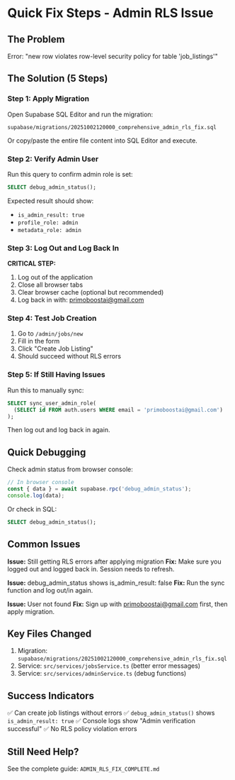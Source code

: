 # Quick Fix Steps - Admin RLS Issue

## The Problem
Error: "new row violates row-level security policy for table 'job_listings'"

## The Solution (5 Steps)

### Step 1: Apply Migration
Open Supabase SQL Editor and run the migration:
```
supabase/migrations/20251002120000_comprehensive_admin_rls_fix.sql
```

Or copy/paste the entire file content into SQL Editor and execute.

### Step 2: Verify Admin User
Run this query to confirm admin role is set:
```sql
SELECT debug_admin_status();
```

Expected result should show:
- `is_admin_result: true`
- `profile_role: admin`
- `metadata_role: admin`

### Step 3: Log Out and Log Back In
**CRITICAL STEP:**
1. Log out of the application
2. Close all browser tabs
3. Clear browser cache (optional but recommended)
4. Log back in with: primoboostai@gmail.com

### Step 4: Test Job Creation
1. Go to `/admin/jobs/new`
2. Fill in the form
3. Click "Create Job Listing"
4. Should succeed without RLS errors

### Step 5: If Still Having Issues
Run this to manually sync:
```sql
SELECT sync_user_admin_role(
  (SELECT id FROM auth.users WHERE email = 'primoboostai@gmail.com')
);
```

Then log out and log back in again.

## Quick Debugging

Check admin status from browser console:
```javascript
// In browser console
const { data } = await supabase.rpc('debug_admin_status');
console.log(data);
```

Or check in SQL:
```sql
SELECT debug_admin_status();
```

## Common Issues

**Issue:** Still getting RLS errors after applying migration
**Fix:** Make sure you logged out and logged back in. Session needs to refresh.

**Issue:** debug_admin_status shows is_admin_result: false
**Fix:** Run the sync function and log out/in again.

**Issue:** User not found
**Fix:** Sign up with primoboostai@gmail.com first, then apply migration.

## Key Files Changed

1. Migration: `supabase/migrations/20251002120000_comprehensive_admin_rls_fix.sql`
2. Service: `src/services/jobsService.ts` (better error messages)
3. Service: `src/services/adminService.ts` (debug functions)

## Success Indicators

✅ Can create job listings without errors
✅ `debug_admin_status()` shows `is_admin_result: true`
✅ Console logs show "Admin verification successful"
✅ No RLS policy violation errors

## Still Need Help?

See the complete guide: `ADMIN_RLS_FIX_COMPLETE.md`
